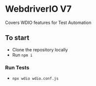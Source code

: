 # WebdriverIO V7
Covers WDIO features for Test Automation

## To start
- Clone the repository locally
- Run `npm i`

### Run Tests
- `npx wdio wdio.conf.js`